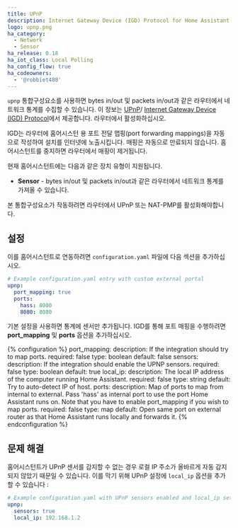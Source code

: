 ```yaml
---
title: UPnP
description: Internet Gateway Device (IGD) Protocol for Home Assistant.
logo: upnp.png
ha_category:
  - Network
  - Sensor
ha_release: 0.18
ha_iot_class: Local Polling
ha_config_flow: true
ha_codeowners:
  - '@robbiet480'
---
```


`upnp` 통합구성요소를 사용하면 bytes in/out 및 packets in/out과 같은 라우터에서 네트워크 통계를 수집할 수 있습니다. 이 정보는 [UPnP](https://en.wikipedia.org/wiki/Universal_Plug_and_Play)/ [Internet Gateway Device (IGD) Protocol](https://en.wikipedia.org/wiki/Internet_Gateway_Device_Protocol)에서 제공합니다. 라우터에서 활성화하십시오.

IGD는 라우터에 홈어시스턴 용 포트 전달 맵핑(port forwarding mappings)을 자동으로 작성하여 설치를 인터넷에 노출시킵니다. 매핑은 자동으로 만료되지 않습니다. 홈어시스턴트를 중지하면 라우터에서 매핑이 제거됩니다.

현재 홈어시스턴트에는 다음과 같은 장치 유형이 지원됩니다.

- **Sensor** - bytes in/out 및 packets in/out과 같은 라우터에서 네트워크 통계를 가져올 수 있습니다.

본 통합구성요소가 작동하려면 라우터에서 UPnP 또는 NAT-PMP를 활성화해야합니다.

## 설정

이를 홈어시스턴트로 연동하려면 `configuration.yaml` 파일에 다음 섹션을 추가하십시오.

```yaml
# Example configuration.yaml entry with custom external portal
upnp:
  port_mapping: true
  ports:
    hass: 8000
    8080: 8080
```

기본 설정을 사용하면 통계에 센서만 추가됩니다. IGD를 통해 포트 매핑을 수행하려면 **port_mapping** 및 **ports** 옵션을 추가하십시오.

{% configuration %}
port_mapping:
  description: If the integration should try to map ports.
  required: false
  type: boolean
  default: false
sensors:
  description: If the integration should enable the UPNP sensors.
  required: false
  type: boolean
  default: true
local_ip:
  description: The local IP address of the computer running Home Assistant.
  required: false
  type: string
  default: Try to auto-detect IP of host.
ports:
  description: Map of ports to map from internal to external. Pass 'hass' as internal port to use the port Home Assistant runs on. Note that you have to enable port_mapping if you wish to map ports.
  required: false
  type: map
  default: Open same port on external router as that Home Assistant runs locally and forwards it.
{% endconfiguration %}

## 문제 해결

홈어시스턴트가 UPnP 센서를 감지할 수 없는 경우 로컬 IP 주소가 올바르게 자동 감지되지 않았기 때문일 수 있습니다. 이를 막기 위해 UPnP 설정에 `local_ip` 옵션을 추가할 수 있습니다 :

```yaml
# Example configuration.yaml with UPnP sensors enabled and local_ip set
upnp:
  sensors: true
  local_ip: 192.168.1.2
```
